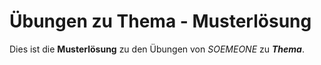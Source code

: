 # Übungen zu Thema - Musterlösung
Dies ist die **Musterlösung** zu den Übungen von *SOEMEONE* zu ***Thema***.
